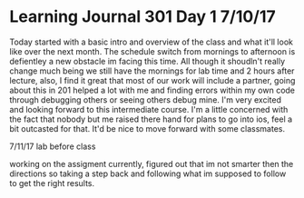 # Learning Journal 301 Day 1 7/10/17

Today started with a basic intro and overview of the class and what it'll look like over the next month. The schedule switch from mornings to afternoon is defientley a new obstacle im facing this time. All though it shoudln't really change much being we still have the mornings for lab time and 2 hours after lecture, also, I find it great that most of our work will include a partner, going about this in 201 helped a lot with me and finding errors within my own code through debugging others or seeing others debug mine. I'm very excited and looking forward to this intermediate course. I'm a little concerned with the fact that nobody but me raised there hand for plans to go into ios, feel a bit outcasted for that. It'd be nice to move forward with some classmates.

7/11/17 lab before class

working on the assigment currently, figured out that im not smarter then the directions so taking a step back and following what im supposed to follow to get the right results.
